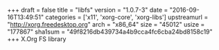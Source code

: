 +++
draft = false
title = "libfs"
version = "1.0.7-3"
date = "2016-09-16T13:49:51"
categories = ['x11', 'xorg-core', 'xorg-libs']
upstreamurl = "http://xorg.freedesktop.org"
arch = "x86_64"
size = "45012"
usize = "177867"
sha1sum = "49f8216db439734a4b9cca4fc6cba24bd8158c19"
+++
X.Org FS library